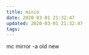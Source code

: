 ```yaml
---
title: minio
date: 2020-03-01 21:32:47
updated: 2020-03-01 21:32:47
tags:
---
```


mc mirror -a old new

